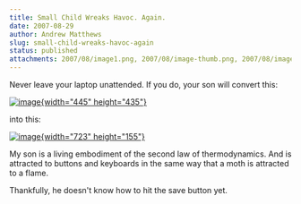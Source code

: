 ```yaml
---
title: Small Child Wreaks Havoc. Again.
date: 2007-08-29
author: Andrew Matthews
slug: small-child-wreaks-havoc-again
status: published
attachments: 2007/08/image1.png, 2007/08/image-thumb.png, 2007/08/image-thumb1.png, 2007/08/image.png
---
```


Never leave your laptop unattended. If you do, your son will convert this:

[![image]({static}2007/08/image-thumb.png){width="445" height="435"}]({static}2007/08/image.png)

into this:

[![image]({static}2007/08/image-thumb1.png){width="723" height="155"}]({static}2007/08/image1.png)



My son is a living embodiment of the second law of thermodynamics. And is attracted to buttons and keyboards in the same way that a moth is attracted to a flame.

Thankfully, he doesn't know how to hit the save button yet.
